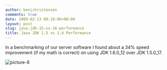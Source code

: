 ```yaml
---
author: benjchristensen
comments: true
date: 2009-02-13 00:19:06+00:00
layout: post
slug: java-jdk-15-vs-16-performance
title: Java JDK 1.5 vs 1.6 Performance
---
```


In a benchmarking of our server software I found about a 34% speed improvement (if my math is correct) on using JDK 1.6.0_12 over JDK 1.5.0_17.

![picture-8](http://benjchristensen.files.wordpress.com/2009/02/picture-8.png)
